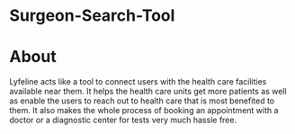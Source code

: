 # Surgeon-Search-Tool

# About
Lyfeline acts like a tool to connect users with the health care facilities available near them. It  helps the health care units get more patients as well as enable the users to reach out to health  care that is most benefited to them. It also makes the whole process of booking an appointment  with a doctor or a diagnostic center for tests very much hassle free. 


